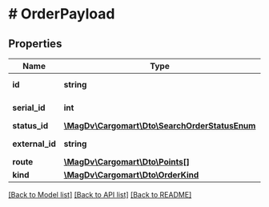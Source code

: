 # # OrderPayload

## Properties

Name | Type | Description | Notes
------------ | ------------- | ------------- | -------------
**id** | **string** | Идентификатор заказа | [optional]
**serial_id** | **int** | Порядковый номер заказа |
**status_id** | [**\MagDv\Cargomart\Dto\SearchOrderStatusEnum**](SearchOrderStatusEnum.md) |  |
**external_id** | **string** | Внешний идентификатор | [optional]
**route** | [**\MagDv\Cargomart\Dto\Points[]**](Points.md) | Направление | [optional]
**kind** | [**\MagDv\Cargomart\Dto\OrderKind**](OrderKind.md) | Вид | [optional]

[[Back to Model list]](../../README.md#models) [[Back to API list]](../../README.md#endpoints) [[Back to README]](../../README.md)
